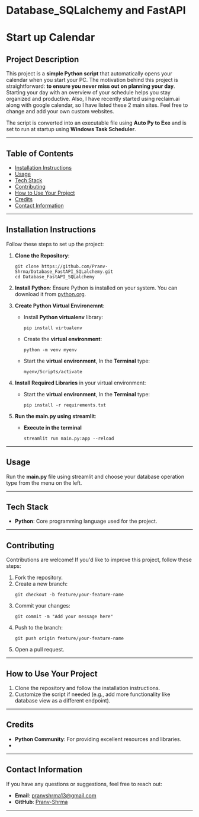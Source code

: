# Database_SQLalchemy and FastAPI
 
# Start up Calendar

## Project Description
This project is a **simple Python script** that automatically opens your calendar when you start your PC. The motivation behind this project is straightforward: **to ensure you never miss out on planning your day**. Starting your day with an overview of your schedule helps you stay organized and productive.
Also, I have recently started using reclaim.ai along with google calendar, so I have listed these 2 main sites. Feel free to change and add your own custom websites.

The script is converted into an executable file using **Auto Py to Exe** and is set to run at startup using **Windows Task Scheduler**.

---

## Table of Contents
- [Installation Instructions](#installation-instructions)
- [Usage](#usage)
- [Tech Stack](#tech-stack)
- [Contributing](#contributing)
- [How to Use Your Project](#how-to-use-your-project)
- [Credits](#credits)
- [Contact Information](#contact-information)

---

## Installation Instructions
Follow these steps to set up the project:

1. **Clone the Repository**:
   ```
   git clone https://github.com/Pranv-Shrma/Database_FastAPI_SQLalchemy.git
   cd Database_FastAPI_SQLalchemy
   ```

2. **Install Python**:
   Ensure Python is installed on your system. You can download it from [python.org](https://www.python.org/).

3. **Create Python Virtual Environemnt**:
   - Install **Python virtualenv** library:
     ```
     pip install virtualenv
     ```
   - Create the **virtual environment**:
     ```
     python -m venv myenv
     ```
   - Start the **virtual environment**, In the **Terminal** type:
     ```
     myenv/Scripts/activate
     ```
     
3. **Install Required Libraries** in your virtual environment:
   - Start the **virtual environment**, In the **Terminal** type:
     ```
     pip install -r requirements.txt
     ```

6. **Run the main.py using streamlit**:
   - **Execute in the terminal**
     ```
     streamlit run main.py:app --reload
     ```
---

## Usage
Run the **main.py** file using streamlit and choose your database operation type from the menu on the left.

---

## Tech Stack
- **Python**: Core programming language used for the project.

---

## Contributing
Contributions are welcome! If you'd like to improve this project, follow these steps:

1. Fork the repository.
2. Create a new branch:
   ```
   git checkout -b feature/your-feature-name
   ```
3. Commit your changes:
   ```
   git commit -m "Add your message here"
   ```
4. Push to the branch:
   ```
   git push origin feature/your-feature-name
   ```
5. Open a pull request.

---

## How to Use Your Project
1. Clone the repository and follow the installation instructions.
2. Customize the script if needed (e.g., add more functionality like database view as a different endpoint).

---

## Credits
- **Python Community**: For providing excellent resources and libraries.
- 
---

## Contact Information
If you have any questions or suggestions, feel free to reach out:

- **Email**: pranvshrma13@gmail.com
- **GitHub**: [Pranv-Shrma](https://github.com/Pranv-Shrma)

---
